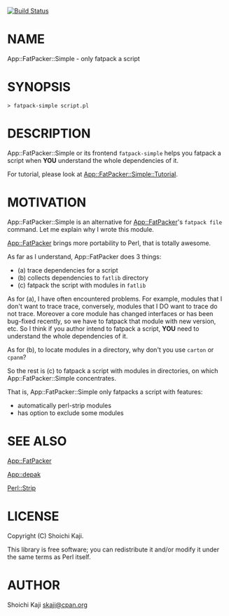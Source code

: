 [![Build Status](https://travis-ci.org/shoichikaji/App-FatPacker-Simple.svg?branch=master)](https://travis-ci.org/shoichikaji/App-FatPacker-Simple)
# NAME

App::FatPacker::Simple - only fatpack a script

# SYNOPSIS

    > fatpack-simple script.pl

# DESCRIPTION

App::FatPacker::Simple or its frontend `fatpack-simple` helps you
fatpack a script when **YOU** understand the whole dependencies of it.

For tutorial, please look at [App::FatPacker::Simple::Tutorial](https://metacpan.org/pod/App::FatPacker::Simple::Tutorial).

# MOTIVATION

App::FatPacker::Simple is an alternative for [App::FatPacker](https://metacpan.org/pod/App::FatPacker)'s
`fatpack file` command.
Let me explain why I wrote this module.

[App::FatPacker](https://metacpan.org/pod/App::FatPacker) brings more portability to Perl, that is totally awesome.

As far as I understand, App::FatPacker does 3 things:

- (a) trace dependencies for a script
- (b) collects dependencies to `fatlib` directory
- (c) fatpack the script with modules in `fatlib`

As for (a), I have often encountered problems. For example,
modules that I don't want to trace trace,
conversely, modules that I DO want to trace do not trace.
Moreover a core module has changed interfaces or has been bug-fixed recently,
so we have to fatpack that module with new version, etc.
So I think if you author intend to fatpack a script,
**YOU** need to understand the whole dependencies of it.

As for (b), to locate modules in a directory, why don't you use
`carton` or `cpanm`?

So the rest is (c) to fatpack a script with modules in directories,
on which App::FatPacker::Simple concentrates.

That is, App::FatPacker::Simple only fatpacks a script with features:

- automatically perl-strip modules
- has option to exclude some modules

# SEE ALSO

[App::FatPacker](https://metacpan.org/pod/App::FatPacker)

[App::depak](https://metacpan.org/pod/App::depak)

[Perl::Strip](https://metacpan.org/pod/Perl::Strip)

# LICENSE

Copyright (C) Shoichi Kaji.

This library is free software; you can redistribute it and/or modify it under the same terms as Perl itself.

# AUTHOR

Shoichi Kaji <skaji@cpan.org>
